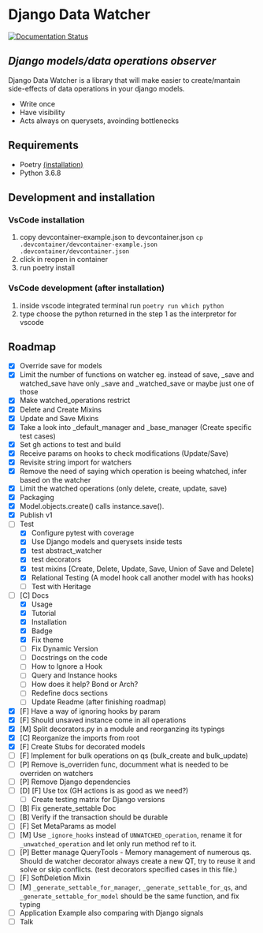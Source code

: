 # Django Data Watcher

[![Documentation Status](https://readthedocs.org/projects/django-data-watcher/badge/?version=latest)](https://django-data-watcher.readthedocs.io/en/latest/?badge=latest)

## _Django models/data operations observer_

Django Data Watcher is a library that will make easier to create/mantain side-effects of data operations in your django models.

-   Write once
-   Have visibility
-   Acts always on querysets, avoinding bottlenecks

## Requirements

-   Poetry [(installation)](https://python-poetry.org/docs/#installation)
-   Python 3.6.8

## Development and installation

### VsCode installation

1. copy devcontainer-example.json to devcontainer.json `cp .devcontainer/devcontainer-example.json .devcontainer/devcontainer.json`
2. click in reopen in container
3. run poetry install

### VsCode development (after installation)

1. inside vscode integrated terminal run `poetry run which python`
2. type choose the python returned in the step 1 as the interpretor for vscode

## Roadmap

-   [x] Override save for models
-   [x] Limit the number of functions on watcher eg. instead of save, \_save and watched_save have only \_save and \_watched_save or maybe just one of those
-   [x] Make watched_operations restrict
-   [x] Delete and Create Mixins
-   [x] Update and Save Mixins
-   [x] Take a look into \_default_manager and \_base_manager (Create specific test cases)
-   [x] Set gh actions to test and build
-   [x] Receive params on hooks to check modifications (Update/Save)
-   [x] Revisite string import for watchers
-   [x] Remove the need of saying which operation is beeing whatched, infer based on the watcher
-   [x] Limit the watched operations (only delete, create, update, save)
-   [x] Packaging
-   [x] Model.objects.create() calls instance.save().
-   [x] Publish v1
-   [ ] Test
    -   [x] Configure pytest with coverage
    -   [x] Use Django models and querysets inside tests
    -   [x] test abstract_watcher
    -   [x] test decorators
    -   [x] test mixins [Create, Delete, Update, Save, Union of Save and Delete]
    -   [x] Relational Testing (A model hook call another model with has hooks)
    -   [ ] Test with Heritage
-   [ ] [C] Docs
    -   [x] Usage
    -   [x] Tutorial
    -   [x] Installation
    -   [x] Badge
    -   [x] Fix theme
    -   [ ] Fix Dynamic Version
    -   [ ] Docstrings on the code
    -   [ ] How to Ignore a Hook
    -   [ ] Query and Instance hooks
    -   [ ] How does it help? Bond or Arch?
    -   [ ] Redefine docs sections
    -   [ ] Update Readme (after finishing roadmap)
-   [x] [F] Have a way of ignoring hooks by param
-   [x] [F] Should unsaved instance come in all operations
-   [x] [M] Split decorators.py in a module and reorganzing its typings
-   [x] [C] Reorganize the imports from root
-   [x] [F] Create Stubs for decorated models
-   [ ] [F] Implement for bulk operations on qs (bulk_create and bulk_update)
-   [ ] [P] Remove is_overriden func, documment what is needed to be overriden on watchers
-   [ ] [P] Remove Django dependencies
-   [ ] [D] [F] Use tox (GH actions is as good as we need?)
    -   [ ] Create testing matrix for Django versions
-   [ ] [B] Fix generate_settable Doc
-   [ ] [B] Verify if the transaction should be durable
-   [ ] [F] Set MetaParams as model
-   [ ] [M] Use `_ignore_hooks` instead of `UNWATCHED_operation`, rename it for `_unwatched_operation` and let only run method ref to it.
-   [ ] [P] Better manage QueryTools - Memory management of numerous qs. Should de watcher decorator always create a new QT, try to reuse it and solve or skip conflicts. (test decorators specified cases in this file.)
-   [ ] [F] SoftDeletion Mixin
-   [ ] [M] `_generate_settable_for_manager`, `_generate_settable_for_qs`, and `_generate_settable_for_model` should be the same function, and fix typing
-   [ ] Application Example also comparing with Django signals
-   [ ] Talk
